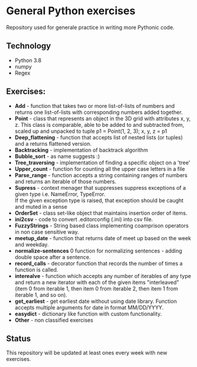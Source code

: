 # General Python exercises
Repository used for generale practice in writing more Pythonic code.

## Technology 
- Python 3.8
- numpy
- Regex
## Exercises:
- **Add** - function that takes two or more list-of-lists of numbers and returns one list-of-lists with corresponding numbers added together.
- **Point** - class that represents an object in the 3D grid with attributes x, y, z. This class is comparable, able to be added to and subtracted from, scaled up
          and unpacked to tuple p1 = Point(1, 2, 3); x, y, z = p1
- **Deep_flattening** - function that accepts list of nested lists (or tuples) and a returns flattened version.
- **Backtracking** - implementation of backtrack algorithm
- **Bubble_sort** - as name suggests :)
- **Tree_traversing** - implementation of finding a specific object on a 'tree'
- **Upper_count** - function for counting all the upper case letters in a file
- **Parse_range** - function accepts a string containing ranges of numbers and returns an iterable of those numbers.
- **Supress** - context menager that suppresses suppress exceptions of a given type i.e. NameError, TypeError.  
If the given exception type is raised, that exception should be caught and muted in a sense
- **OrderSet** - class set-like object that maintains insertion order of items.
- **ini2csv** - code to convert .editorconfig (.ini) into csv file.
- **FuzzyStrings** - String based class implementing coamprison operators in non case sensitive way.
- **meetup_date** - function that returns date of meet up based on the week and weekday.
- **normalize-sentences** 0 function for normalizing sentences - adding double space after a sentence.
- **record_calls** - decorator function that records the number of times a function is called.
- **interealve** - function which accepts any number of iterables of any type and return a new iterator with 
each of the given items "interleaved" (item 0 from iterable 1, then item 0 from iterable 2, then item 1 from iterable 1, 
and so on).
- **get_earliest** - get earliest date without using date library. Function accepts multiple arguments for date in 
    format MM/DD/YYYY. 
- **easydict** - dictionary like function with custom functionality.
- **Other** - non classified exercises 
## Status
This repository will be updated at least ones every week with new exercises.

